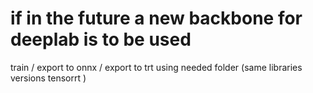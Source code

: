 # if in the future a new backbone for deeplab is to be used 

train / export to onnx / export to trt using needed folder (same libraries versions tensorrt )
